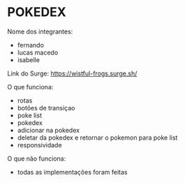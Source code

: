 # POKEDEX

Nome dos integrantes: 
- fernando
- lucas macedo
- isabelle

Link do Surge: https://wistful-frogs.surge.sh/

O que funciona:
- rotas
- botões de transiçao
- poke list
- pokedex
- adicionar na pokedex
- deletar da pokedex e retornar o pokemon para poke list
- responsividade

O que não funciona: 
- todas as implementações foram feitas
